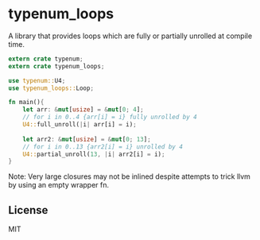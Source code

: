 # typenum_loops
A library that provides loops which are fully or partially unrolled at compile time.



```rust
extern crate typenum;
extern crate typenum_loops;

use typenum::U4;
use typenum_loops::Loop;

fn main(){
    let arr: &mut[usize] = &mut[0; 4];
    // for i in 0..4 {arr[i] = i} fully unrolled by 4
    U4::full_unroll(|i| arr[i] = i);
    
    let arr2: &mut[usize] = &mut[0; 13];
    // for i in 0..13 {arr2[i] = i} unrolled by 4
    U4::partial_unroll(13, |i| arr2[i] = i);
}
```

Note: Very large closures may not be inlined despite attempts to trick llvm by using an empty wrapper fn.

## License
MIT